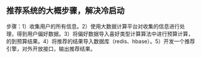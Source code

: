 ## 推荐系统的大概步骤，解决冷启动
步骤：1）收集用户的所有信息。2）使用大数据计算平台对收集的信息进行处理，得到用户偏好数据。3）将偏好数据导入喜好类型计算算法中进行预算计算，的到预算结果。4）将推荐的结果导入数据库（redis、hbase）。5）开发一个推荐引擎，对外开放接口，输出推荐结果。